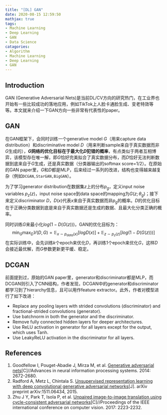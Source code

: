 ```yaml
---
title: "[DL] GAN"
date: 2020-08-15 12:59:50
mathjax: true
tags:
- Machine Learning
- Deep Learning
- GAN
- Data Science
catagories:
- Algorithm
- Machine Learning
- Deep Learning
- GAN
---
```

## Introduction
GAN (Generative Adversarial Nets)是当前DL/CV方向的研究热门，在工业界也开始有一些比较成功的落地应用，例如TikTok上人脸卡通脸生成、变老特效等等。本文就来介绍一下GAN方向一些非常有代表性的paper。


## GAN
在GAN框架下，会同时训练一个generative model $G$（用来capture data distribution）和discriminative model $D$（用来判断sample来自于真实数据而非$G$生成的），**$G$网络的优化目标在于最大化$D$犯错的概率**，有点类似于两者互相博弈，该模型存在唯一解，即$G$恰好完美拟合了真实数据分布，而$D$恰好无法判断数据到底来自于$G$生成，还是真实数据（分类器输出的softmax score=1/2）。在原始的GAN paper里，$G$和$D$都是MLP，后来经过一系列的改进，结构也变得越来越复杂（例如``DCGAN,StarGAN,BigGAN``）。

为了学习generator distribution在数据集$z$上的分布$p_g$，定义input noise variables $p_z(z)$，input noise space到data space的mapping为$G(z;\theta_g)$；接下来定义discriminator $D$，$D(x)$代表$x$来自于真实数据而非$p_g$的概率。$D$的优化目标在于正确分类数据到底是来自于真实数据还是生成的数据、且最大化分类正确的概率。

同时训练$G$来最小化$log(1 − D(G(z)))$，GAN的优化目标为：
$$
\min_{G}\max_{D}V(D, G)=\mathbb{E}_{x\sim p_{data}(x)}[logD(x)] + \mathbb{E}_{z\sim p_{z}(z)}[log(1-D(G(z)))]
$$
在实际训练中，会先训练$k$个epoch来优化$D$，再训练1个epoch来优化$G$，这样$D$会接近最优解，而$G$参数更新更平缓、稳定。


## DCGAN
前面提到过，原始的GAN paper里，generator和discriminator都是MLP，而DCGAN则引入了CNN结构，作者发现，DCGAN中的generator和discriminator都学习到了hierarchy信息，且可以用作feature extractor。此外，作者对模型进行了如下改进：
- Replace any pooling layers with strided convolutions (discriminator) and fractional-strided convolutions (generator).
- Use batchnorm in both the generator and the discriminator.
- Remove fully connected hidden layers for deeper architectures. 
- Use ReLU activation in generator for all layers except for the output, which uses Tanh. 
- Use LeakyReLU activation in the discriminator for all layers.



## References
1. Goodfellow I, Pouget-Abadie J, Mirza M, et al. [Generative adversarial nets](http://papers.nips.cc/paper/5423-generative-adversarial-nets.pdf)[C]//Advances in neural information processing systems. 2014: 2672-2680.
2. Radford A, Metz L, Chintala S. [Unsupervised representation learning with deep convolutional generative adversarial networks](https://arxiv.org/pdf/1511.06434.pdf%C3)[J]. arXiv preprint arXiv:1511.06434, 2015.
3. Zhu J Y, Park T, Isola P, et al. [Unpaired image-to-image translation using cycle-consistent adversarial networks](http://openaccess.thecvf.com/content_ICCV_2017/papers/Zhu_Unpaired_Image-To-Image_Translation_ICCV_2017_paper.pdf)[C]//Proceedings of the IEEE international conference on computer vision. 2017: 2223-2232.